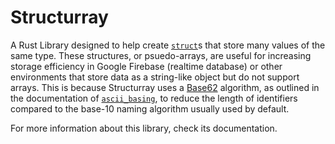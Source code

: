 # Structurray
A Rust Library designed to help create [`struct`](https://doc.rust-lang.org/1.58.1/std/keyword.struct.html)s that store many values of the same type. 
These structures, or psuedo-arrays, are useful for increasing storage efficiency in Google Firebase (realtime database)
or other environments that store data as a string-like object but do not support arrays. This is because Structurray uses a [Base62](https://en.wikipedia.org/wiki/Base62) 
algorithm, as outlined in the documentation of 
[`ascii_basing`](https://docs.rs/ascii_basing/latest/ascii_basing), to reduce
the length of identifiers compared to the base-10 naming algorithm usually used by default.

For more information about this library, check its documentation.